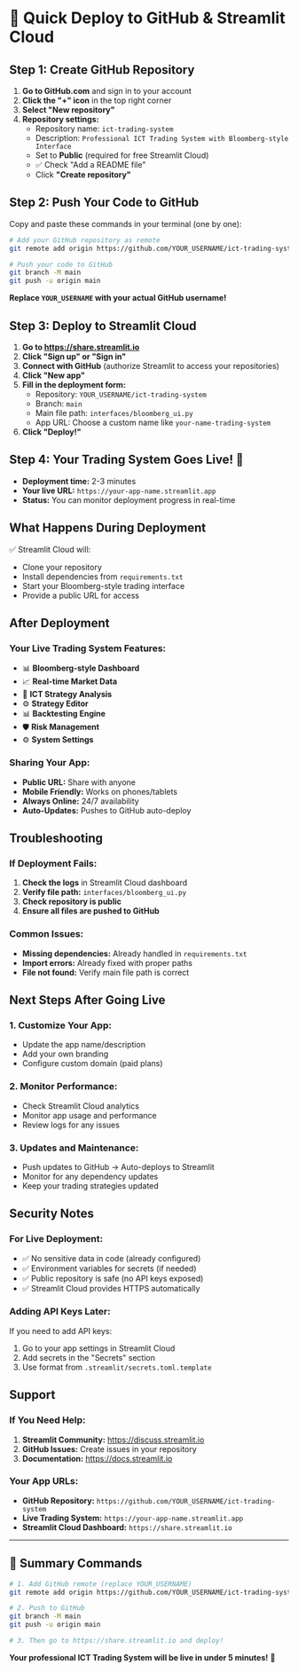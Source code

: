 # 🚀 Quick Deploy to GitHub & Streamlit Cloud

## Step 1: Create GitHub Repository

1. **Go to GitHub.com** and sign in to your account
2. **Click the "+" icon** in the top right corner
3. **Select "New repository"**
4. **Repository settings:**
   - Repository name: `ict-trading-system`
   - Description: `Professional ICT Trading System with Bloomberg-style Interface`
   - Set to **Public** (required for free Streamlit Cloud)
   - ✅ Check "Add a README file"
   - Click **"Create repository"**

## Step 2: Push Your Code to GitHub

Copy and paste these commands in your terminal (one by one):

```bash
# Add your GitHub repository as remote
git remote add origin https://github.com/YOUR_USERNAME/ict-trading-system.git

# Push your code to GitHub
git branch -M main
git push -u origin main
```

**Replace `YOUR_USERNAME` with your actual GitHub username!**

## Step 3: Deploy to Streamlit Cloud

1. **Go to https://share.streamlit.io**
2. **Click "Sign up" or "Sign in"**
3. **Connect with GitHub** (authorize Streamlit to access your repositories)
4. **Click "New app"**
5. **Fill in the deployment form:**
   - Repository: `YOUR_USERNAME/ict-trading-system`
   - Branch: `main`
   - Main file path: `interfaces/bloomberg_ui.py`
   - App URL: Choose a custom name like `your-name-trading-system`
6. **Click "Deploy!"**

## Step 4: Your Trading System Goes Live! 🎉

- **Deployment time:** 2-3 minutes
- **Your live URL:** `https://your-app-name.streamlit.app`
- **Status:** You can monitor deployment progress in real-time

## What Happens During Deployment

✅ Streamlit Cloud will:
- Clone your repository
- Install dependencies from `requirements.txt`
- Start your Bloomberg-style trading interface
- Provide a public URL for access

## After Deployment

### Your Live Trading System Features:
- 📊 **Bloomberg-style Dashboard**
- 📈 **Real-time Market Data**
- 🎯 **ICT Strategy Analysis**
- ⚙️ **Strategy Editor**
- 📊 **Backtesting Engine**
- 🛡️ **Risk Management**
- ⚙️ **System Settings**

### Sharing Your App:
- **Public URL:** Share with anyone
- **Mobile Friendly:** Works on phones/tablets
- **Always Online:** 24/7 availability
- **Auto-Updates:** Pushes to GitHub auto-deploy

## Troubleshooting

### If Deployment Fails:
1. **Check the logs** in Streamlit Cloud dashboard
2. **Verify file path:** `interfaces/bloomberg_ui.py`
3. **Check repository is public**
4. **Ensure all files are pushed to GitHub**

### Common Issues:
- **Missing dependencies:** Already handled in `requirements.txt`
- **Import errors:** Already fixed with proper paths
- **File not found:** Verify main file path is correct

## Next Steps After Going Live

### 1. Customize Your App:
- Update the app name/description
- Add your own branding
- Configure custom domain (paid plans)

### 2. Monitor Performance:
- Check Streamlit Cloud analytics
- Monitor app usage and performance
- Review logs for any issues

### 3. Updates and Maintenance:
- Push updates to GitHub → Auto-deploys to Streamlit
- Monitor for any dependency updates
- Keep your trading strategies updated

## Security Notes

### For Live Deployment:
- ✅ No sensitive data in code (already configured)
- ✅ Environment variables for secrets (if needed)
- ✅ Public repository is safe (no API keys exposed)
- ✅ Streamlit Cloud provides HTTPS automatically

### Adding API Keys Later:
If you need to add API keys:
1. Go to your app settings in Streamlit Cloud
2. Add secrets in the "Secrets" section
3. Use format from `.streamlit/secrets.toml.template`

## Support

### If You Need Help:
1. **Streamlit Community:** https://discuss.streamlit.io
2. **GitHub Issues:** Create issues in your repository
3. **Documentation:** https://docs.streamlit.io

### Your App URLs:
- **GitHub Repository:** `https://github.com/YOUR_USERNAME/ict-trading-system`
- **Live Trading System:** `https://your-app-name.streamlit.app`
- **Streamlit Cloud Dashboard:** `https://share.streamlit.io`

---

## 🎯 Summary Commands

```bash
# 1. Add GitHub remote (replace YOUR_USERNAME)
git remote add origin https://github.com/YOUR_USERNAME/ict-trading-system.git

# 2. Push to GitHub
git branch -M main
git push -u origin main

# 3. Then go to https://share.streamlit.io and deploy!
```

**Your professional ICT Trading System will be live in under 5 minutes!** 🚀
